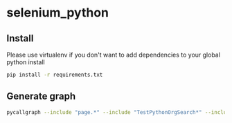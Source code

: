 # selenium_python

## Install

Please use virtualenv if you don't want to add dependencies to your global python install

```bash
pip install -r requirements.txt
```

## Generate graph

```bash
pycallgraph --include "page.*" --include "TestPythonOrgSearch*" --include "locators.*" --include "element.*" --include "selenium*" graphviz -- ./test_python_search.py
```

